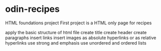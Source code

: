 # odin-recipes
HTML foundations project
First project is a HTML only page for recipes

apply the basic structure of html file
create title
create header
create paragraphs
insert links
insert images as absolute hyperlinks or as relative hyperlinks
use strong and emphasis
use unordered and ordered lists